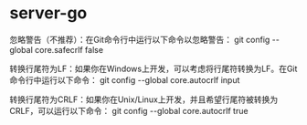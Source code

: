 # server-go


忽略警告（不推荐）：在Git命令行中运行以下命令以忽略警告：
git config --global core.safecrlf false

转换行尾符为LF：如果你在Windows上开发，可以考虑将行尾符转换为LF。在Git命令行中运行以下命令：
git config --global core.autocrlf input

转换行尾符为CRLF：如果你在Unix/Linux上开发，并且希望行尾符被转换为CRLF，可以运行以下命令：
git config --global core.autocrlf true

